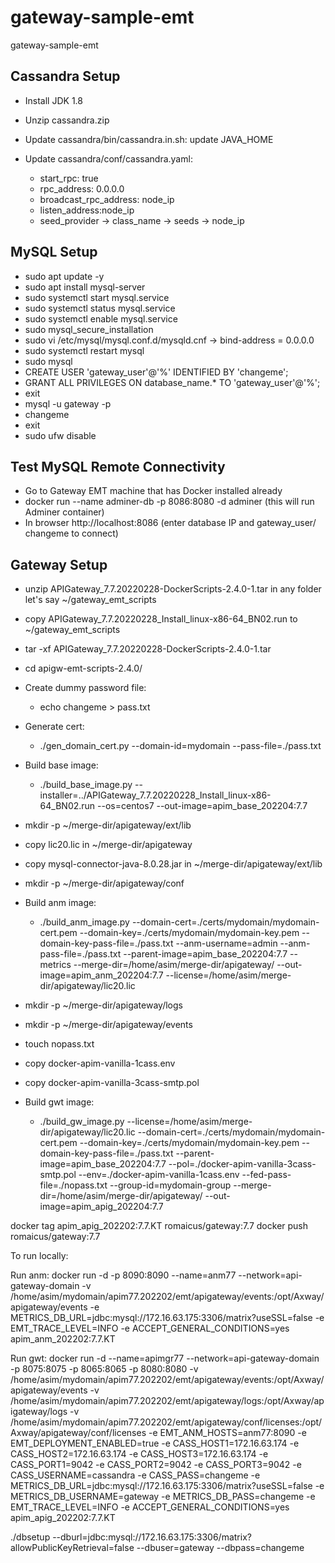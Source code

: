# gateway-sample-emt
gateway-sample-emt



## Cassandra Setup
- Install JDK 1.8
- Unzip cassandra.zip
- Update cassandra/bin/cassandra.in.sh:
    update JAVA_HOME
    
- Update cassandra/conf/cassandra.yaml:
    - start_rpc: true
    - rpc_address: 0.0.0.0
    - broadcast_rpc_address: node_ip
    - listen_address:node_ip
    - seed_provider -> class_name -> seeds -> node_ip


## MySQL Setup
- sudo apt update -y
- sudo apt install mysql-server
- sudo systemctl start mysql.service
- sudo systemctl status mysql.service
- sudo systemctl enable mysql.service
- sudo mysql_secure_installation
- sudo vi /etc/mysql/mysql.conf.d/mysqld.cnf -> bind-address = 0.0.0.0
- sudo systemctl restart mysql
- sudo mysql
- CREATE USER 'gateway_user'@'%' IDENTIFIED BY 'changeme';
- GRANT ALL PRIVILEGES ON database_name.* TO 'gateway_user'@'%';
- exit
- mysql -u gateway -p
- changeme
- exit
- sudo ufw disable


## Test MySQL Remote Connectivity
- Go to Gateway EMT machine that has Docker installed already
- docker run --name adminer-db -p 8086:8080 -d adminer (this will run Adminer container)
- In browser http://localhost:8086 (enter database IP and gateway_user/ changeme to connect)


## Gateway Setup

- unzip APIGateway_7.7.20220228-DockerScripts-2.4.0-1.tar in any folder let's say ~/gateway_emt_scripts
- copy APIGateway_7.7.20220228_Install_linux-x86-64_BN02.run to ~/gateway_emt_scripts
- tar -xf APIGateway_7.7.20220228-DockerScripts-2.4.0-1.tar
- cd apigw-emt-scripts-2.4.0/

- Create dummy password file: 
    - echo changeme > pass.txt

- Generate cert: 
    - ./gen_domain_cert.py --domain-id=mydomain --pass-file=./pass.txt

- Build base image: 
    - ./build_base_image.py --installer=../APIGateway_7.7.20220228_Install_linux-x86-64_BN02.run --os=centos7 --out-image=apim_base_202204:7.7

- mkdir -p ~/merge-dir/apigateway/ext/lib
- copy lic20.lic in ~/merge-dir/apigateway
- copy mysql-connector-java-8.0.28.jar in ~/merge-dir/apigateway/ext/lib 
- mkdir -p ~/merge-dir/apigateway/conf


- Build anm image: 
    - ./build_anm_image.py --domain-cert=./certs/mydomain/mydomain-cert.pem --domain-key=./certs/mydomain/mydomain-key.pem --domain-key-pass-file=./pass.txt --anm-username=admin --anm-pass-file=./pass.txt --parent-image=apim_base_202204:7.7 --metrics --merge-dir=/home/asim/merge-dir/apigateway/ --out-image=apim_anm_202204:7.7 --license=/home/asim/merge-dir/apigateway/lic20.lic

- mkdir -p ~/merge-dir/apigateway/logs
- mkdir -p ~/merge-dir/apigateway/events
    
- touch nopass.txt

-  copy docker-apim-vanilla-1cass.env
-  copy docker-apim-vanilla-3cass-smtp.pol

-  Build gwt image:
    -  ./build_gw_image.py --license=/home/asim/merge-dir/apigateway/lic20.lic --domain-cert=./certs/mydomain/mydomain-cert.pem --domain-key=./certs/mydomain/mydomain-key.pem --domain-key-pass-file=./pass.txt --parent-image=apim_base_202204:7.7 --pol=./docker-apim-vanilla-3cass-smtp.pol --env=./docker-apim-vanilla-1cass.env --fed-pass-file=./nopass.txt --group-id=mydomain-group --merge-dir=/home/asim/merge-dir/apigateway/ --out-image=apim_apig_202204:7.7
               

docker tag apim_apig_202202:7.7.KT romaicus/gateway:7.7
docker push romaicus/gateway:7.7


To run locally:


Run anm: docker run -d -p 8090:8090 --name=anm77 --network=api-gateway-domain -v /home/asim/mydomain/apim77.202202/emt/apigateway/events:/opt/Axway/apigateway/events -e METRICS_DB_URL=jdbc:mysql://172.16.63.175:3306/matrix?useSSL=false -e EMT_TRACE_LEVEL=INFO -e ACCEPT_GENERAL_CONDITIONS=yes apim_anm_202202:7.7.KT


Run gwt: docker run -d --name=apimgr77  --network=api-gateway-domain -p 8075:8075 -p 8065:8065 -p 8080:8080 -v /home/asim/mydomain/apim77.202202/emt/apigateway/events:/opt/Axway/apigateway/events -v /home/asim/mydomain/apim77.202202/emt/apigateway/logs:/opt/Axway/apigateway/logs -v /home/asim/mydomain/apim77.202202/emt/apigateway/conf/licenses:/opt/Axway/apigateway/conf/licenses -e EMT_ANM_HOSTS=anm77:8090 -e EMT_DEPLOYMENT_ENABLED=true -e CASS_HOST1=172.16.63.174 -e CASS_HOST2=172.16.63.174 -e CASS_HOST3=172.16.63.174 -e CASS_PORT1=9042 -e CASS_PORT2=9042 -e CASS_PORT3=9042 -e CASS_USERNAME=cassandra -e CASS_PASS=changeme -e METRICS_DB_URL=jdbc:mysql://172.16.63.175:3306/matrix?useSSL=false -e METRICS_DB_USERNAME=gateway -e METRICS_DB_PASS=changeme -e EMT_TRACE_LEVEL=INFO -e ACCEPT_GENERAL_CONDITIONS=yes apim_apig_202202:7.7.KT





./dbsetup --dburl=jdbc:mysql://172.16.63.175:3306/matrix?allowPublicKeyRetrieval=false --dbuser=gateway --dbpass=changeme




